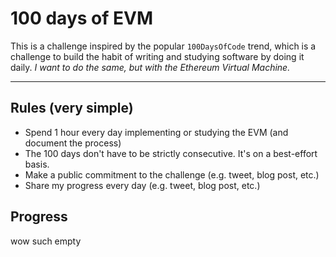 # 100 days of EVM

This is a challenge inspired by the popular `100DaysOfCode` trend, which is a challenge to build the habit of writing and studying software by doing it daily. _I want to do the same, but with the Ethereum Virtual Machine._

---

## Rules (very simple)

- Spend 1 hour every day implementing or studying the EVM (and document the process)
- The 100 days don't have to be strictly consecutive. It's on a best-effort basis.
- Make a public commitment to the challenge (e.g. tweet, blog post, etc.)
- Share my progress every day (e.g. tweet, blog post, etc.)

## Progress

wow such empty
